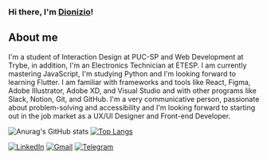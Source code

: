 ### Hi there, I'm [Dionizio](https://jvdionizio.github.io/)!

## About me

I'm a student of Interaction Design at PUC-SP and Web Development at Trybe, in addition, I'm an Electronics Technician at ETESP.
I am currently mastering JavaScript, I'm studying Python and I'm looking forward to learning Flutter.
I am familiar with frameworks and tools like React, Figma, Adobe Illustrator, Adobe XD, and Visual Studio and with other programs like Slack, Notion, Git, and GitHub.
I'm a very communicative person, passionate about problem-solving and accessibility and I'm looking forward to starting out in the job market as a UX/UI Designer and Front-end Developer.

![Anurag's GitHub stats](https://github-readme-stats.vercel.app/api?username=jvdionizio&show_icons=true)
[![Top Langs](https://github-readme-stats.vercel.app/api/top-langs/?username=jvdionizio&layout=compact)](https://github.com/anuraghazra/github-readme-stats)

<div>
  <a href="https://www.linkedin.com/in/jvdionizio/"><img alt="LinkedIn" src="https://img.shields.io/badge/LinkedIn-0077B5?style=for-the-badge&logo=linkedin&logoColor=white" /></a>
  <a href="mailto:dionizio145@gmail.com"><img alt="Gmail" src="https://img.shields.io/badge/Gmail-D14836?style=for-the-badge&logo=gmail&logoColor=white" /></a>
  <a href="https://t.me/jvdionizio"><img alt="Telegram" src="https://img.shields.io/badge/Telegram-2CA5E0?style=for-the-badge&logo=telegram&logoColor=white" /></a>
</div>

<!--
**jvdionizio/jvdionizio** is a ✨ _special_ ✨ repository because its `README.md` (this file) appears on your GitHub profile.

Here are some ideas to get you started:

- 🔭 I’m currently working on ...
- 🌱 I’m currently learning ...
- 👯 I’m looking to collaborate on ...
- 🤔 I’m looking for help with ...
- 💬 Ask me about ...
- 📫 How to reach me: ...
- 😄 Pronouns: ...
- ⚡ Fun fact: ...
-->

